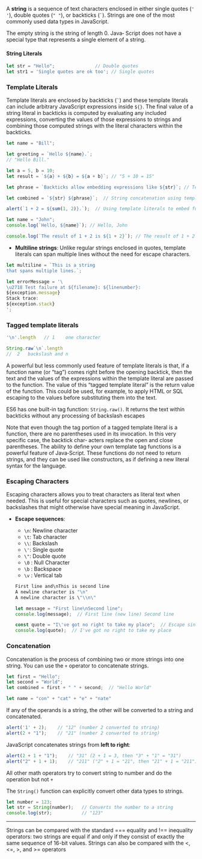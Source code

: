 
A **string** is a sequence of text characters enclosed in either single quotes (`' '`), double quotes (`" "`), or backticks (`` ` ``). Strings are one of the most commonly used data types in JavaScript.

The empty string is the string of length 0. Java‐
Script does not have a special type that represents a single element of a string.

#### String Literals

```js
let str = "Hello";               // Double quotes
let str1 = 'Single quotes are ok too'; // Single quotes
```

### Template Literals

Template literals are enclosed by backticks (`` ` ``) and these template literals can include arbitrary JavaScript expressions inside `${}`. The final value of a string literal in backticks is computed by evaluating any included expressions, converting the values of those expressions to strings and combining those computed strings with the literal characters within the backticks.

```js
let name = "Bill";

let greeting = `Hello ${name}.`;
// "Hello Bill." 
```

```js
let a = 5, b = 10;
let result = `${a} + ${b} = ${a + b}`; // "5 + 10 = 15"
```

```js
let phrase = `Backticks allow embedding expressions like ${str}`; // Template literal (backticks)

let combined = `${str} ${phrase}`;  // String concatenation using template literals

alert(`1 + 2 = ${sum(1, 2)}.`);  // Using template literals to embed function results
```

```js
let name = "John";
console.log(`Hello, ${name}`); // Hello, John

console.log(`The result of 1 + 2 is ${1 + 2}`); // The result of 1 + 2 is 3
```

- **Multiline strings**: Unlike regular strings enclosed in quotes, template literals can span multiple lines without the need for escape characters.
  
```js
let multiline = `This is a string
that spans multiple lines.`;

let errorMessage = '\
\u2718 Test failure at ${filename}: ${linenumber}:
${exception.message}
Stack trace:
${exception.stack}
';
```

### Tagged template literals

```js
'\n'.length   // 1    one character

String.raw`\n`.length  
//  2   backslash and n
```

A powerful but less commonly used feature of template literals is that, if a function name (or “tag”) comes right before the opening backtick, then the text and the values of the expressions within the template literal are passed to the function. The value of this “tagged template literal” is the return value of the function. 
This could be used, for example, to apply HTML or SQL escaping to the values before substituting them
into the text.

ES6 has one built-in tag function: `String.raw()`. It returns the text within backticks without any processing of backslash escapes

Note that even though the tag portion of a tagged template literal is a function, there
are no parentheses used in its invocation. In this very specific case, the backtick char‐
acters replace the open and close parentheses.
The ability to define your own template tag functions is a powerful feature of Java‐Script. These functions do not need to return strings, and they can be used like constructors, as if defining a new literal syntax for the language.

### Escaping Characters

Escaping characters allows you to treat characters as literal text when needed. This is useful for special characters such as quotes, newlines, or backslashes that might otherwise have special meaning in JavaScript.

- **Escape sequences**:
  - `\n`: Newline character
  - `\t`: Tab character
  - `\\`: Backslash
  - `\'`: Single quote
  - `\"`: Double quote
  - `\0` : Null Character
  - `\b` : Backspace
  - `\v` : Vertical tab

  ```js
  First line and\nThis is second line
  A newline character is "\n"
  A newline character is \"\\n\"

  let message = "First line\nSecond line";
  console.log(message);  // First line (new line) Second line
  
  const quote = "I\'ve got no right to take my place";  // Escape single quote
  console.log(quote);  // I've got no right to take my place
  ```

### Concatenation

Concatenation is the process of combining two or more strings into one string. You can use the `+` operator to concatenate strings.

```js
let first = "Hello";
let second = "World";
let combined = first + " " + second;  // "Hello World"

let name = "con" + "cat" + "e" + "nate"
```

If any of the operands is a string, the other will be converted to a string and concatenated.
```js
alert('1' + 2);    // "12" (number 2 converted to string)
alert(2 + "1");    // "21" (number 2 converted to string)
```

JavaScript concatenates strings from **left to right**:
```js
alert(2 + 1 + "1");    // "31" (2 + 1 = 3, then "3" + "1" = "31")
alert("2" + 1 + 1);    // "211" ("2" + 1 = "21", then "21" + 1 = "211")
```

All other math operators try to convert string to number and do the operation but not `+`

The `String()` function can explicitly convert other data types to strings.
```js
let number = 123;
let str = String(number);   // Converts the number to a string
console.log(str);           // "123"
```

____

Strings can be compared with the standard === equality and !== inequality operators: two strings are equal if and only if they consist of exactly the same sequence of 16-bit values. Strings can also be compared with the <, <=, >, and >= operators

